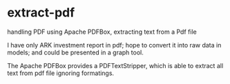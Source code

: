 # extract-pdf
handling PDF using Apache PDFBox, extracting text from a Pdf file

I have only ARK investment report in pdf; hope to convert it into raw data in models; and could be presented in a graph tool.

The Apache PDFBox provides a PDFTextStripper, which is able to extract all text from pdf file ignoring formatings.  
